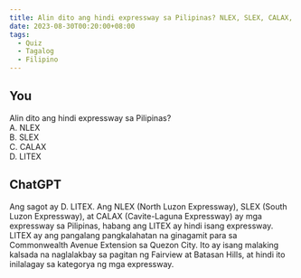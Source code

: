 ```yaml
---
title: Alin dito ang hindi expressway sa Pilipinas? NLEX, SLEX, CALAX, o LITEX?
date: 2023-08-30T00:20:00+08:00
tags:
  - Quiz
  - Tagalog
  - Filipino
---
```

## You
Alin dito ang hindi expressway sa Pilipinas?\
A. NLEX\
B. SLEX\
C. CALAX\
D. LITEX

## ChatGPT
Ang sagot ay D. LITEX. Ang NLEX (North Luzon Expressway), SLEX (South Luzon Expressway), at CALAX (Cavite-Laguna Expressway) ay mga expressway sa Pilipinas, habang ang LITEX ay hindi isang expressway. LITEX ay ang pangalang pangkalahatan na ginagamit para sa Commonwealth Avenue Extension sa Quezon City. Ito ay isang malaking kalsada na naglalakbay sa pagitan ng Fairview at Batasan Hills, at hindi ito inilalagay sa kategorya ng mga expressway.